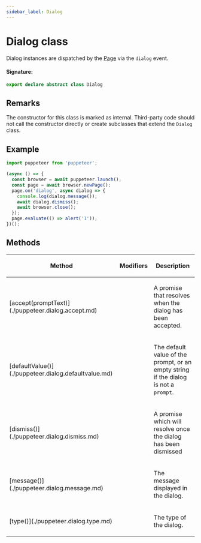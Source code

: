 ```yaml
---
sidebar_label: Dialog
---
```


# Dialog class

Dialog instances are dispatched by the [Page](./puppeteer.page.md) via the `dialog` event.

#### Signature:

```typescript
export declare abstract class Dialog
```

## Remarks

The constructor for this class is marked as internal. Third-party code should not call the constructor directly or create subclasses that extend the `Dialog` class.

## Example

```ts
import puppeteer from 'puppeteer';

(async () => {
  const browser = await puppeteer.launch();
  const page = await browser.newPage();
  page.on('dialog', async dialog => {
    console.log(dialog.message());
    await dialog.dismiss();
    await browser.close();
  });
  page.evaluate(() => alert('1'));
})();
```

## Methods

<table><thead><tr><th>

Method

</th><th>

Modifiers

</th><th>

Description

</th></tr></thead>
<tbody><tr><td>

<p id="accept">[accept(promptText)](./puppeteer.dialog.accept.md)</p>

</td><td>

</td><td>

A promise that resolves when the dialog has been accepted.

</td></tr>
<tr><td>

<p id="defaultvalue">[defaultValue()](./puppeteer.dialog.defaultvalue.md)</p>

</td><td>

</td><td>

The default value of the prompt, or an empty string if the dialog is not a `prompt`.

</td></tr>
<tr><td>

<p id="dismiss">[dismiss()](./puppeteer.dialog.dismiss.md)</p>

</td><td>

</td><td>

A promise which will resolve once the dialog has been dismissed

</td></tr>
<tr><td>

<p id="message">[message()](./puppeteer.dialog.message.md)</p>

</td><td>

</td><td>

The message displayed in the dialog.

</td></tr>
<tr><td>

<p id="type">[type()](./puppeteer.dialog.type.md)</p>

</td><td>

</td><td>

The type of the dialog.

</td></tr>
</tbody></table>

